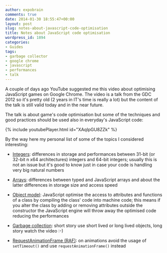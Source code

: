 ```yaml
---
author: expobrain
comments: true
date: 2014-01-30 18:55:47+00:00
layout: post
slug: notes-about-javascript-code-optimisation
title: Notes about JavaScript code optimisation
wordpress_id: 1894
categories:
- Guides
tags:
- garbage collector
- google chrome
- javascript
- performances
- talk
---
```


A couple of days ago YouTube suggested me this video about optimising JavaScript games on Google Chrome. The video is a talk from the GDC 2012 so it's pretty old (2 years in IT's time is really a lot) but the content of the talk is still valid today and in the near future.



The talk is about game's code optimisation but some of the techniques and good practices should be used also in everyday's JavaScript code:

{% include youtubePlayer.html id="XAqIpGU8ZZk" %}

By the way here my personal list of some of the topics I considered interesting:





  * [Integers](http://youtu.be/XAqIpGU8ZZk?t=14m13s): differences in storage and performances between 31-bit (or 32-bit n x64 architectures) integers and 64-bit integers; usually this is not an issue but it's good to know just in case your code is handling very big natural numbers


  * [Arrays](http://youtu.be/XAqIpGU8ZZk?t=16m25s): differences between typed and JavaScript arrays and about the latter differences in storage size and access speed


  * [Object model](http://youtu.be/XAqIpGU8ZZk?t=19m34s): JavaScript optimise the access to attributes and functions of a class by compiling the class' code into machine code; this means if you alter the class by adding or removing attributes outside the constructor the JavaScript engine will throw away the optimised code reducing the performances


  * [Garbage collection](http://youtu.be/XAqIpGU8ZZk?t=33m49s): short story use short lived or long lived objects, long story watch the video :-)


  * [RequestAnimationFrame (RAF)](http://youtu.be/XAqIpGU8ZZk?t=48m03s): on animations avoid the usage of `setTimeout()` and use `requestAnimationFrame()` instead
